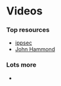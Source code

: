# Videos

### Top resources
 - [ippsec](https://www.youtube.com/channel/UCa6eh7gCkpPo5XXUDfygQQA)
 - [John Hammond](https://www.youtube.com/user/RootOfTheNull)

### Lots more
  - 
